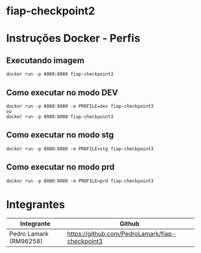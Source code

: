 # fiap-checkpoint2

# Instruções Docker - Perfis
## Executando imagem
```
docker run -p 8080:8080 fiap-checkpoint3
```

## Como executar no modo DEV
```
docker run -p 8080:8080 -e PROFILE=dev fiap-checkpoint3
ou
docker run -p 8080:8080 fiap-checkpoint3
```

## Como executar no modo stg
```
docker run -p 8080:8080 -e PROFILE=stg fiap-checkpoint3
```

## Como executar no modo prd
```
docker run -p 8080:8080 -e PROFILE=prd fiap-checkpoint3
```

# Integrantes

| Integrante | Github |
| --- | --- |
| Pedro Lamark (RM96258) | https://github.com/PedroLamark/fiap-checkpoint3 |
